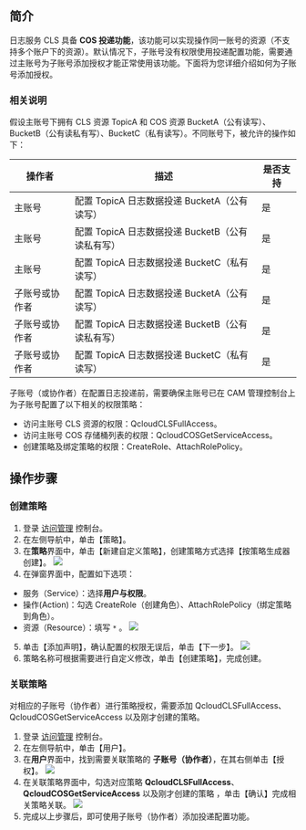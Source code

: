 ## 简介

日志服务 CLS 具备 **COS 投递功能**，该功能可以实现操作同一账号的资源（不支持多个账户下的资源）。默认情况下，子账号没有权限使用投递配置功能，需要通过主账号为子账号添加授权才能正常使用该功能。下面将为您详细介绍如何为子账号添加授权。

### 相关说明

假设主账号下拥有 CLS 资源 TopicA 和 COS 资源 BucketA（公有读写）、BucketB（公有读私有写）、BucketC（私有读写）。不同账号下，被允许的操作如下：

| 操作者         | 描述                                             | 是否支持 |
| -------------- | ------------------------------------------------ | -------- |
| 主账号         | 配置 TopicA 日志数据投递 BucketA（公有读写）     | 是       |
| 主账号         | 配置 TopicA 日志数据投递 BucketB（公有读私有写） | 是       |
| 主账号         | 配置 TopicA 日志数据投递 BucketC（私有读写）     | 是       |
| 子账号或协作者 | 配置 TopicA 日志数据投递 BucketA（公有读写）     | 是       |
| 子账号或协作者 | 配置 TopicA 日志数据投递 BucketB（公有读私有写） | 是       |
| 子账号或协作者 | 配置 TopicA 日志数据投递 BucketC（私有读写）     | 是       |

子账号（或协作者）在配置日志投递前，需要确保主账号已在 CAM 管理控制台上为子账号配置了以下相关的权限策略：

- 访问主账号 CLS 资源的权限：QcloudCLSFullAccess。
- 访问主账号 COS 存储桶列表的权限：QcloudCOSGetServiceAccess。
- 创建策略及绑定策略的权限：CreateRole、AttachRolePolicy。

## 操作步骤

### 创建策略

1. 登录 [访问管理](https://console.cloud.tencent.com/cam/overview) 控制台。
2. 在左侧导航中，单击【策略】。
3. 在**策略**界面中，单击【新建自定义策略】，创建策略方式选择【按策略生成器创建】。
   ![](https://main.qcloudimg.com/raw/1bf9862cee7dd2d0199a4e4067d8e65d.png)
4. 在弹窗界面中，配置如下选项：
 - 服务（Service）：选择**用户与权限**。
 - 操作(Action)：勾选 CreateRole（创建角色）、AttachRolePolicy（绑定策略到角色）。
 - 资源（Resource）：填写 `*` 。
   ![](https://main.qcloudimg.com/raw/d6be535c0499155faa2bb08365f1e7d5.png)
5. 单击【添加声明】，确认配置的权限无误后，单击【下一步】。
   ![](https://main.qcloudimg.com/raw/bc014cb48d1bb2544d77ad434476ef57.png)
6. 策略名称可根据需要进行自定义修改，单击【创建策略】，完成创建。

### 关联策略

对相应的子账号（协作者）进行策略授权，需要添加 QcloudCLSFullAccess、QcloudCOSGetServiceAccess 以及刚才创建的策略。

1. 登录 [访问管理](https://console.cloud.tencent.com/cam/overview) 控制台。
2. 在左侧导航中，单击【用户】。
3. 在**用户**界面中，找到需要关联策略的 **子账号（协作者）**，在其右侧单击【授权】。
   ![](https://main.qcloudimg.com/raw/a03444f6e038450afa309ceb3faf5a18.png)
4. 在关联策略界面中，勾选对应策略 **QcloudCLSFullAccess**、**QcloudCOSGetServiceAccess** 以及刚才创建的策略 ，单击【确认】完成相关策略关联。
![](https://main.qcloudimg.com/raw/4e84f8aa5571b9e01df0e2dc431e99e3.png)
5. 完成以上步骤后，即可使用子账号（协作者）添加投递配置功能。



